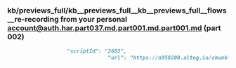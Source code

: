 ### kb/previews_full/kb__previews_full__kb__previews_full__flows__re-recording from your personal account@auth.har.part037.md.part001.md.part001.md (part 002)

```md
                   "scriptId": "2603",
                                "url": "https://n958200.alteg.io/chunk-KO722YSM.js",
            
```

```
